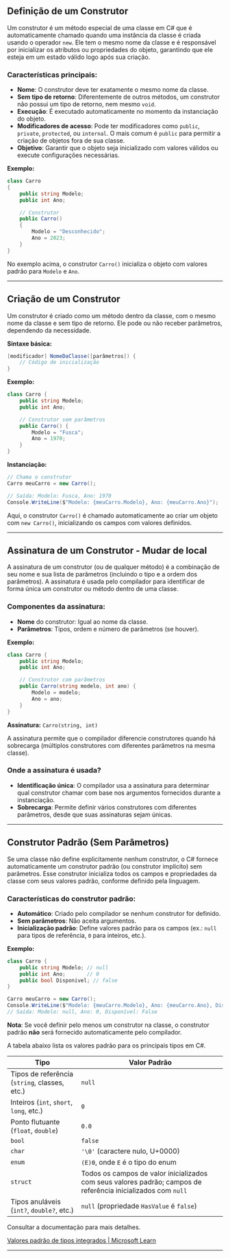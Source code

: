 ## Definição de um Construtor

Um construtor é um método especial de uma classe em C# que é automaticamente chamado quando uma instância da classe é criada usando o operador `new`. Ele tem o mesmo nome da classe e é responsável por inicializar os atributos ou propriedades do objeto, garantindo que ele esteja em um estado válido logo após sua criação.

### Características principais:

- **Nome**: O construtor deve ter exatamente o mesmo nome da classe.
- **Sem tipo de retorno**: Diferentemente de outros métodos, um construtor não possui um tipo de retorno, nem mesmo `void`.
- **Execução**: É executado automaticamente no momento da instanciação do objeto.
- **Modificadores de acesso**: Pode ter modificadores como `public`, `private`, `protected`, ou `internal`. O mais comum é `public` para permitir a criação de objetos fora de sua classe.
- **Objetivo**: Garantir que o objeto seja inicializado com valores válidos ou execute configurações necessárias.

**Exemplo:**

```c#
class Carro 
{
    public string Modelo;
    public int Ano;

    // Construtor
    public Carro() 
    {
		Modelo = "Desconhecido";
    	Ano = 2023;
    }
}
```

No exemplo acima, o construtor `Carro()` inicializa o objeto com valores  padrão para `Modelo` e `Ano`.

---

## Criação de um Construtor

Um construtor é criado como um método dentro da classe, com o mesmo nome da classe e sem tipo de retorno. Ele pode ou não receber parâmetros, dependendo da necessidade.

**Sintaxe básica:**

```c#
[modificador] NomeDaClasse([parâmetros]) {
    // Código de inicialização
}
```

**Exemplo:**

```c#
class Carro {
    public string Modelo;
    public int Ano;

    // Construtor sem parâmetros
    public Carro() {
        Modelo = "Fusca";
        Ano = 1970;
    }
}
```

**Instanciação:**

```c#
// Chama o construtor
Carro meuCarro = new Carro(); 

// Saída: Modelo: Fusca, Ano: 1970
Console.WriteLine($"Modelo: {meuCarro.Modelo}, Ano: {meuCarro.Ano}");
```

Aqui, o construtor `Carro()` é chamado automaticamente ao criar um objeto com `new Carro()`, inicializando os campos com valores definidos.

---

## Assinatura de um Construtor - Mudar de local

A assinatura de um construtor (ou de qualquer método) é a combinação de seu nome e sua lista de parâmetros (incluindo o tipo e a ordem dos parâmetros). A assinatura é usada pelo compilador para identificar de forma única um construtor ou método dentro de uma classe.

### Componentes da assinatura:

- **Nome** do construtor: Igual ao nome da classe.
- **Parâmetros**: Tipos, ordem e número de parâmetros (se houver).

**Exemplo:**

```c#
class Carro {
    public string Modelo;
    public int Ano;

    // Construtor com parâmetros
    public Carro(string modelo, int ano) {
        Modelo = modelo;
        Ano = ano;
    }
}
```

**Assinatura:** `Carro(string, int)`

A assinatura permite que o compilador diferencie construtores quando há sobrecarga (múltiplos construtores com diferentes parâmetros na mesma classe).

### Onde a assinatura é usada?

- **Identificação única**: O compilador usa a assinatura para determinar qual construtor chamar com base nos argumentos fornecidos durante a instanciação.
- **Sobrecarga**: Permite definir vários construtores com diferentes parâmetros, desde que suas assinaturas sejam únicas.

---

## Construtor Padrão (Sem Parâmetros)

Se uma classe não define explicitamente nenhum construtor, o C# fornece automaticamente um construtor padrão (ou construtor implícito) sem parâmetros. Esse construtor inicializa todos os campos e propriedades da classe com seus valores padrão, conforme definido pela linguagem.

### Características do construtor padrão:

- **Automático**: Criado pelo compilador se nenhum construtor for definido.
- **Sem parâmetros**: Não aceita argumentos.
- **Inicialização padrão**: Define valores padrão para os campos (ex.: `null` para tipos de referência, `0` para inteiros, etc.).

**Exemplo:**

```c#
class Carro {
    public string Modelo; // null
    public int Ano;       // 0
    public bool Disponivel; // false
}

Carro meuCarro = new Carro();
Console.WriteLine($"Modelo: {meuCarro.Modelo}, Ano: {meuCarro.Ano}, Disponível: {meuCarro.Disponivel}");
// Saída: Modelo: null, Ano: 0, Disponível: False
```

**Nota**: Se você definir pelo menos um construtor na classe, o construtor padrão **não** será fornecido automaticamente pelo compilador.

A tabela abaixo lista os valores padrão para os principais tipos em C#.

| **Tipo**                                      | **Valor Padrão**                                             |
| --------------------------------------------- | ------------------------------------------------------------ |
| Tipos de referência (`string`, classes, etc.) | `null`                                                       |
| Inteiros (`int`, `short`, `long`, etc.)       | `0`                                                          |
| Ponto flutuante (`float`, `double`)           | `0.0`                                                        |
| `bool`                                        | `false`                                                      |
| `char`                                        | `'\0'` (caractere nulo, U+0000)                              |
| `enum`                                        | `(E)0`, onde `E` é o tipo do enum                            |
| `struct`                                      | Todos os campos de valor inicializados com seus valores padrão; campos de referência inicializados com `null` |
| Tipos anuláveis (`int?`, `double?`, etc.)     | `null` (propriedade `HasValue` é `false`)                    |

Consultar a documentação para mais detalhes.

[Valores padrão de tipos integrados | Microsoft Learn](https://learn.microsoft.com/pt-br/dotnet/csharp/language-reference/builtin-types/default-values)

---

